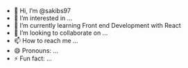 - 👋 Hi, I’m @sakibs97
- 👀 I’m interested in ...
- 🌱 I’m currently learning Front end Development with React
- 💞️ I’m looking to collaborate on ...
- 📫 How to reach me ...
- 😄 Pronouns: ...
- ⚡ Fun fact: ...

<!---
sakibs97/sakibs97 is a ✨ special ✨ repository because its `README.md` (this file) appears on your GitHub profile.
You can click the Preview link to take a look at your changes.
--->
